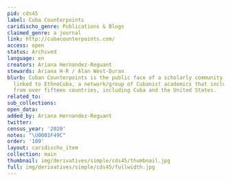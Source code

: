 ```yaml
---
pid: cds45
label: Cuba Counterpoints
caridischo_genre: Publications & Blogs
claimed_genre: a journal
link: http://cubacounterpoints.com/
access: open
status: Archived
language: en
creators: Ariana Hernandez-Reguant
stewards: Ariana H-R / Alan West-Duran
blurb: Cuban Counterpoints is the public face of a scholarly community. It is a project
  linked to EthnoCuba, a network/group of Cubanist academics that includes residents
  from over fifteen countries, including Cuba and the United States.
related_to:
sub_collections:
open_data:
added_by: Ariana Hernandez-Reguant
twitter:
census_year: '2020'
notes: "\U0001F49C"
order: '109'
layout: caridischo_item
collection: main
thumbnail: img/derivatives/simple/cds45/thumbnail.jpg
full: img/derivatives/simple/cds45/fullwidth.jpg
---
```

